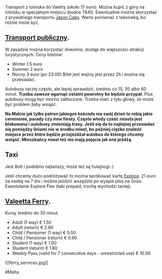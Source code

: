 Transport z lotniska do Valetty (około 17 euro). Można kupić z góry na lotnisku w specjalnym miejscu (budce TAXI). Ewentualnie można skorzystać z prywatnego transportu [Jason Cabs](https://jasoncabs.com/). Warto porównać z taksówką, bo różnie może być.


## [Transport publiczny](https://www.publictransport.com.mt/en/routes-timetables). 
W zasadzie można korzystać dowolnie, dostęp do większości atrakcji turystycznych. 
Ceny biletów:
- Winter 1.5 euro
- Summer 2 euro
- Nocny 3 euro (po 23:00)
Bilet jest ważny jest przez 2h i można się przesiadać. 

Autobusy raczej często, ale lepiej sprawdzić, średnio co 15, 30 albo 60 minut. **Trzeba zawsze ogarnąć ostatni powrotny bo będzie przypał.** Plus autobusy mogą być mocno zatłoczone. Trzeba mieć z tyłu głowy, że może być problem żeby wsiąść.

**Na Malcie jak tylko patron jakiegoś kościoła ma swój dzień to robią jakie ceremonie, parady czy inne fiesty. Często wtedy cześć miasta jest blokowana i autobusy zmieniają trasy. Jeśli się da to najlepiej przesiadać się pomiędzy liniami nie w środku miast, bo później ciężko znaleźć miejsce przez które będzie przejeżdżał autobus do którego chcemy wsiąść. Mieszkańcy miast też nie mają pojęcia jak one jeżdżą.**

## Taxi
Jest Bolt i podobno najtańszy, może też są hulajnogi :)

Jeśli chcemy dużo podróżować to można spróbować kartę [Explore](https://www.publictransport.com.mt/en/explore-card). 21 euro za osobę na 7 dni i można jeździć wszędzie po wyspie plus na Gozo. Ewentulanie Explore Flex (taki prepaid, trochę wychodzi taniej).

## [Valeetta Ferry](http://www.captainmorgan.com.mt/ferry-services). 
Kursy średnio do 30 minut. 

- Adult (1 way) € 1.50 
- Adult (return) € 2.80 
- Child / Pensioner (1 way) € 0.50 
- Child / Pensioner (return) € 0.90 
- Student (1 way) € 1.00 
- Student (return) € 1.80 
- Weekly Pass (valid for 7 consecutive days - unrestricted use) € 10.00

![[ferry_services.jpg]]

#Malta 